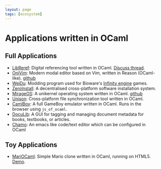 ```yaml
---
layout: page
tags: [ecosystem]
---
```


# Applications written in OCaml

## Full Applications

* [LibReref](https://gitlab.com/gopiandcode/libre-ref):
Digital referencing tool written in OCaml.
[Discuss thread](https://discuss.ocaml.org/t/ann-libreref-lablgtk-based-digital-reference-tool-application/).
* [OniVim](https://onivim.io/):
Modern modal editor based on Vim, written in Reason (OCaml-like).
[github](https://github.com/onivim/oni2)
* [WeiDu](https://github.com/WeiDUorg/weidu):
Modding program used for Bioware's [Infinity engine](https://baldursgate.fandom.com/wiki/Infinity_Engine) games.
* [ZeroInstall](https://0install.net/):
A decentralised cross-platform software installation system.
* [MirageOS](https://mirage.io/):
A unikernel operating system written in OCaml.
[github](https://github.com/mirage/mirage)
* [Unison](https://github.com/bcpierce00/unison#unison-file-synchronizer):
Cross-platform file synchronization tool written in OCaml.
* [CamlBoy](https://github.com/linoscope/CAMLBOY/):
A full GameBoy emulator written in OCaml. 
Runs in the browser using `js_of_ocaml`.
* [DocuLib](https://github.com/nguermond/doculib):
A GUI for tagging and managing document metadata for books, textbooks, or articles.
* [Chamo](https://zoggy.frama.io/chamo/): An emacs like code/text editor which can be configured in OCaml 


## Toy Applications

* [MariOCaml](https://github.com/mahsu/MariOCaml):
Simple Mario clone written in OCaml, running on HTML5.
[Demo](https://mahsu.github.io/mariocaml/).
